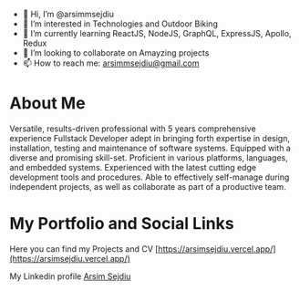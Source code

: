 - 👋 Hi, I’m @arsimmsejdiu
- 👀 I’m interested in Technologies and Outdoor Biking
- 🌱 I’m currently learning ReactJS, NodeJS, GraphQL, ExpressJS, Apollo, Redux
- 💞️ I’m looking to collaborate on Amayzing projects
- 📫 How to reach me: arsimmsejdiu@gmail.com

# About Me

Versatile, results-driven professional with 5 years comprehensive experience Fullstack Developer adept in bringing forth expertise in design, installation, testing and maintenance of software systems. Equipped with a diverse and promising skill-set. Proficient in various platforms, languages, and embedded systems. Experienced with the latest cutting edge development tools and procedures. Able to effectively self-manage during independent projects, as well as collaborate as part of a productive team.

# My Portfolio and Social Links

Here you can find my Projects and CV
[https://arsimsejdiu.vercel.app/](https://arsimsejdiu.vercel.app/)

My Linkedin profile 
[Arsim Sejdiu](https://www.linkedin.com/in/arsim-sejdiu-93447331/)
